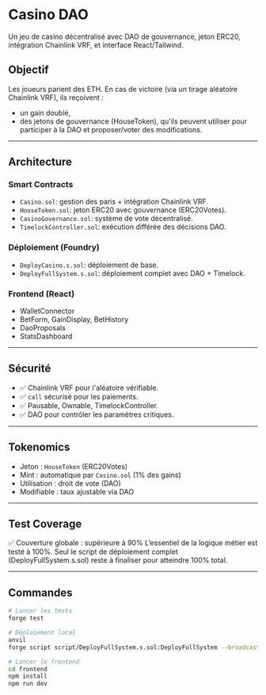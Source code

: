 # Casino DAO

Un jeu de casino décentralisé avec DAO de gouvernance, jeton ERC20, intégration Chainlink VRF, et interface React/Tailwind.

## Objectif
Les joueurs parient des ETH. En cas de victoire (via un tirage aléatoire Chainlink VRF), ils reçoivent :
- un gain doublé,
- des jetons de gouvernance (HouseToken),
qu'ils peuvent utiliser pour participer à la DAO et proposer/voter des modifications.

---

## Architecture

### Smart Contracts
- `Casino.sol`: gestion des paris + intégration Chainlink VRF.
- `HouseToken.sol`: jeton ERC20 avec gouvernance (ERC20Votes).
- `CasinoGovernance.sol`: système de vote décentralisé.
- `TimelockController.sol`: exécution différée des décisions DAO.

### Déploiement (Foundry)
- `DeployCasino.s.sol`: déploiement de base.
- `DeployFullSystem.s.sol`: déploiement complet avec DAO + Timelock.

### Frontend (React)
- WalletConnector
- BetForm, GainDisplay, BetHistory
- DaoProposals
- StatsDashboard

---

## Sécurité
- ✅ Chainlink VRF pour l'aléatoire vérifiable.
- ✅ `call` sécurisé pour les paiements.
- ✅ Pausable, Ownable, TimelockController.
- ✅ DAO pour contrôler les paramètres critiques.

---

## Tokenomics
- Jeton : `HouseToken` (ERC20Votes)
- Mint : automatique par `Casino.sol` (1% des gains)
- Utilisation : droit de vote (DAO)
- Modifiable : taux ajustable via DAO

---

## Test Coverage

✅ Couverture globale : supérieure à 90%
L’essentiel de la logique métier est testé à 100%. Seul le script de déploiement complet (DeployFullSystem.s.sol) reste à finaliser pour atteindre 100% total.

---

##  Commandes

```bash
# Lancer les tests
forge test

# Déploiement local
anvil
forge script script/DeployFullSystem.s.sol:DeployFullSystem --broadcast --rpc-url http://localhost:8545

# Lancer le frontend
cd frontend
npm install
npm run dev
